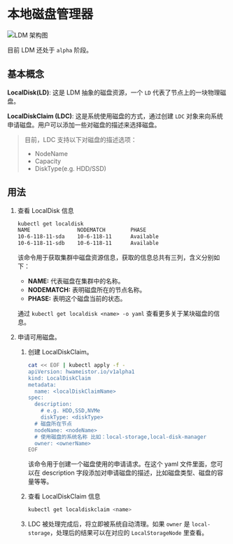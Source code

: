 # 本地磁盘管理器


![LDM 架构图](https://docs.daocloud.io/daocloud-docs-images/docs/zh/docs/storage/images/ldm.png)

目前 LDM 还处于 `alpha` 阶段。

## 基本概念

**LocalDisk(LD)**: 这是 LDM 抽象的磁盘资源，一个 `LD` 代表了节点上的一块物理磁盘。

**LocalDiskClaim (LDC)**: 这是系统使用磁盘的方式，通过创建 `LDC` 对象来向系统申请磁盘。用户可以添加一些对磁盘的描述来选择磁盘。

> 目前，LDC 支持以下对磁盘的描述选项：
>
> - NodeName
> - Capacity
> - DiskType(e.g. HDD/SSD)

## 用法

1. 查看 LocalDisk 信息

    ```bash
    kubectl get localdisk
    NAME               NODEMATCH        PHASE
    10-6-118-11-sda    10-6-118-11      Available
    10-6-118-11-sdb    10-6-118-11      Available
    ```

    该命令用于获取集群中磁盘资源信息，获取的信息总共有三列，含义分别如下：

    - **NAME:** 代表磁盘在集群中的名称。
    - **NODEMATCH:** 表明磁盘所在的节点名称。
    - **PHASE:** 表明这个磁盘当前的状态。

    通过 `kubectl get localdisk <name> -o yaml` 查看更多关于某块磁盘的信息。

2. 申请可用磁盘。

    1. 创建 LocalDiskClaim。

       ```bash
       cat << EOF | kubectl apply -f -
       apiVersion: hwameistor.io/v1alpha1
       kind: LocalDiskClaim
       metadata:
         name: <localDiskClaimName>
       spec:
         description:
           # e.g. HDD,SSD,NVMe
           diskType: <diskType>
         # 磁盘所在节点
         nodeName: <nodeName>
         # 使用磁盘的系统名称 比如：local-storage,local-disk-manager
         owner: <ownerName>
       EOF
       ```

        该命令用于创建一个磁盘使用的申请请求。在这个 yaml 文件里面，您可以在 description 字段添加对申请磁盘的描述，比如磁盘类型、磁盘的容量等等。

    2. 查看 LocalDiskClaim 信息

        ```bash
        kubectl get localdiskclaim <name>
        ```

    3. LDC 被处理完成后，将立即被系统自动清理。如果 `owner` 是 `local-storage`，处理后的结果可以在对应的 `LocalStorageNode` 里查看。
